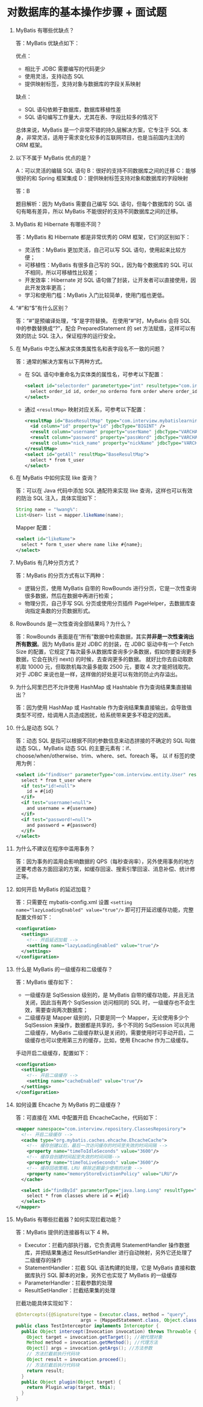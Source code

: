 # 对数据库的基本操作步骤 + 面试题

1. MyBatis 有哪些优缺点？

   答：MyBatis 优缺点如下：

   优点：

   - 相比于 JDBC 需要编写的代码更少
   - 使用灵活，支持动态 SQL
   - 提供映射标签，支持对象与数据库的字段关系映射

   缺点：

   - SQL 语句依赖于数据库，数据库移植性差
   - SQL 语句编写工作量大，尤其在表、字段比较多的情况下

   总体来说，MyBatis 是一个非常不错的持久层解决方案，它专注于 SQL 本身，非常灵活，适用于需求变化较多的互联网项目，也是当前国内主流的 ORM 框架。

2. 以下不属于 MyBatis 优点的是？

   A：可以灵活的编辑 SQL 语句
   B：很好的支持不同数据库之间的迁移
   C：能够很好的和 Spring 框架集成
   D：提供映射标签支持对象和数据库的字段映射

   答：B

   题目解析：因为 MyBatis 需要自己编写 SQL 语句，但每个数据库的 SQL 语句有略有差异，所以 MyBatis 不能很好的支持不同数据库之间的迁移。

3. MyBatis 和 Hibernate 有哪些不同？

   答：MyBatis 和 Hibernate 都是非常优秀的 ORM 框架，它们的区别如下：

   - 灵活性：MyBatis 更加灵活，自己可以写 SQL 语句，使用起来比较方便；
   - 可移植性：MyBatis 有很多自己写的 SQL，因为每个数据库的 SQL 可以不相同，所以可移植性比较差；
   - 开发效率：Hibernate 对 SQL 语句做了封装，让开发者可以直接使用，因此开发效率更高；
   - 学习和使用门槛：MyBatis 入门比较简单，使用门槛也更低。

4. “#”和“$”有什么区别？

   答：“#”是预编译处理，“$”是字符替换。 在使用“#”时，MyBatis 会将 SQL 中的参数替换成“?”，配合 PreparedStatement 的 set 方法赋值，这样可以有效的防止 SQL 注入，保证程序的运行安全。

5. 在 MyBatis 中怎么解决实体类属性名和表字段名不一致的问题？

   答：通常的解决方案有以下两种方式。

   - 在 SQL 语句中重命名为实体类的属性名，可参考以下配置：

     ```xml
     <select id="selectorder" parametertype="int" resultetype="com.interview.order">
       select order_id id, order_no orderno form order where order_id=#{id};
     </select>
     ```

   - 通过 `<resultMap>` 映射对应关系，可参考以下配置：

     ```xml
     <resultMap id="BaseResultMap" type="com.interview.mybatislearning.model.UserEntity" >
       <id column="id" property="id" jdbcType="BIGINT" />
       <result column="username" property="userName" jdbcType="VARCHAR" />
       <result column="password" property="passWord" jdbcType="VARCHAR" />
       <result column="nick_name" property="nickName" jdbcType="VARCHAR" />
     </resultMap>
     <select id="getAll" resultMap="BaseResultMap">
       select * from t_user
     </select>
     ```

6. 在 MyBatis 中如何实现 like 查询？

     答：可以在 Java 代码中添加 SQL 通配符来实现 like 查询，这样也可以有效的防治 SQL 注入，具体实现如下：

     ```java
     String name = "%wang%":
     List<User> list = mapper.likeName(name);
     ```

     Mapper 配置：

     ```xml
     <select id="likeName">
       select * form t_user where name like #{name};
     </select>
     ```

7. MyBatis 有几种分页方式？

     答：MyBatis 的分页方式有以下两种：

     - 逻辑分页，使用 MyBatis 自带的 RowBounds 进行分页，它是一次性查询很多数据，然后在数据中再进行检索；
     - 物理分页，自己手写 SQL 分页或使用分页插件 PageHelper，去数据库查询指定条数的分页数据形式。

8. RowBounds 是一次性查询全部结果吗？为什么？

     答：RowBounds 表面是在“所有”数据中检索数据，其实**并非是一次性查询出所有数据**。因为 MyBatis 是对 JDBC 的封装，在 JDBC 驱动中有一个 Fetch Size 的配置，它规定了每次最多从数据库查询多少条数据，假如你要查询更多数据，它会在执行 next() 的时候，去查询更多的数据。 就好比你去自动取款机取 10000 元，但取款机每次最多能取 2500 元，要取 4 次才能把钱取完。对于 JDBC 来说也是一样，这样做的好处是可以有效的防止内存溢出。

9. 为什么阿里巴巴不允许使用 HashMap 或 Hashtable 作为查询结果集直接输出？

     答：因为使用 HashMap 或 Hashtable 作为查询结果集直接输出，会导致值类型不可控，给调用人员造成困扰，给系统带来更多不稳定的因素。

10. 什么是动态 SQL？

     答：动态 SQL 是指可以根据不同的参数信息来动态拼接的不确定的 SQL 叫做动态 SQL，MyBatis 动态 SQL 的主要元素有：if、choose/when/otherwise、trim、where、set、foreach 等。 以 if 标签的使用为例：

     ```xml
     <select id="findUser" parameterType="com.interview.entity.User" resultType="com.interview.entity.User">
       select * from t_user where
       <if test="id!=null">
         id = #{id}
       </if>
       <if test="username!=null">
         and username = #{username}
       </if>
       <if test="password!=null">
         and password = #{password}
       </if>
     </select>
     ```

11. 为什么不建议在程序中滥用事务？

      答：因为事务的滥用会影响数据的 QPS（每秒查询率），另外使用事务的地方还要考虑各方面回滚的方案，如缓存回滚、搜索引擎回滚、消息补偿、统计修正等。

12. 如何开启 MyBatis 的延迟加载？

      答：只需要在 mybatis-config.xml 设置 `<setting name="lazyLoadingEnabled" value="true"/>` 即可打开延迟缓存功能，完整配置文件如下：

      ```xml
      <configuration>
        <settings>
          <!-- 开启延迟加载 -->
          <setting name="lazyLoadingEnabled" value="true"/>
        </settings>
      </configuration>
      ```

13. 什么是 MyBatis 的一级缓存和二级缓存？

      答：MyBatis 缓存如下：

      - 一级缓存是 SqlSession 级别的，是 MyBatis 自带的缓存功能，并且无法关闭，因此当有两个 SqlSession 访问相同的 SQL 时，一级缓存也不会生效，需要查询两次数据库；
      - 二级缓存是 Mapper 级别的，只要是同一个 Mapper，无论使用多少个 SqlSession 来操作，数据都是共享的，多个不同的 SqlSession 可以共用二级缓存，MyBatis 二级缓存默认是关闭的，需要使用时可手动开启，二级缓存也可以使用第三方的缓存，比如，使用 Ehcache 作为二级缓存。

      手动开启二级缓存，配置如下：

      ```xml
      <configuration>
        <settings>
          <!-- 开启二级缓存 -->
          <setting name="cacheEnabled" value="true"/>
        </settings>
      </configuration>
      ```

14. 如何设置 Ehcache 为 MyBatis 的二级缓存？

      答：可直接在 XML 中配置开启 EhcacheCache，代码如下：

      ```xml
      <mapper namespace="com.interview.repository.ClassesReposirory"> 
        <!-- 开启二级缓存 -->
        <cache type="org.mybatis.caches.ehcache.EhcacheCache">
          <!-- 缓存创建以后，最后一次访问缓存的时间至失效的时间间隔 -->
          <property name="timeToIdleSeconds" value="3600"/>
          <!-- 缓存自创建时间起至失效的时间间隔-->
          <property name="timeToLiveSeconds" value="3600"/>
          <!-- 缓存回收策略，LRU 移除近期最少使用的对象 -->
          <property name="memoryStoreEvictionPolicy" value="LRU"/>
        </cache>
      
        <select id="findById" parameterType="java.lang.Long" resultType="com.interview.entity.Classes">
          select * from classes where id = #{id}
        </select>
      </mapper>
      ```

15. MyBatis 有哪些拦截器？如何实现拦截功能？

      答：MyBatis 提供的连接器有以下 4 种。

      - Executor：拦截内部执行器，它负责调用 StatementHandler 操作数据库，并把结果集通过 ResultSetHandler 进行自动映射，另外它还处理了二级缓存的操作
      - StatementHandler：拦截 SQL 语法构建的处理，它是 MyBatis 直接和数据库执行 SQL 脚本的对象，另外它也实现了 MyBatis 的一级缓存
      - ParameterHandler：拦截参数的处理
      - ResultSetHandler：拦截结果集的处理

      拦截功能具体实现如下：

      ```java
      @Intercepts({@Signature(type = Executor.class, method = "query",
                              args = {MappedStatement.class, Object.class, RowBounds.class, ResultHandler.class})})
      public class TestInterceptor implements Interceptor {
        public Object intercept(Invocation invocation) throws Throwable {
          Object target = invocation.getTarget(); //被代理对象
          Method method = invocation.getMethod(); //代理方法
          Object[] args = invocation.getArgs(); //方法参数
          // 方法拦截前执行代码块
          Object result = invocation.proceed();
          // 方法拦截后执行代码块
          return result;
        }
        public Object plugin(Object target) {
          return Plugin.wrap(target, this);
        }
      }
      ```

      
